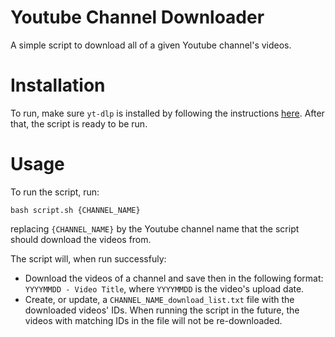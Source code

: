 # Youtube Channel Downloader

A simple script to download all of a given Youtube channel's videos.

# Installation

To run, make sure `yt-dlp` is installed by following the instructions [here](https://github.com/yt-dlp/yt-dlp). After that, the script is ready to be run.

# Usage

To run the script, run:

```
bash script.sh {CHANNEL_NAME}
```

replacing `{CHANNEL_NAME}` by the Youtube channel name that the script should download the videos from.

The script will, when run successfuly:
- Download the videos of a channel and save then in the following format: `YYYYMMDD - Video Title`, where `YYYYMMDD` is the video's upload date.
- Create, or update, a `CHANNEL_NAME_download_list.txt` file with the downloaded videos' IDs. When running the script in the future, the videos with matching IDs in the file will not be re-downloaded.
